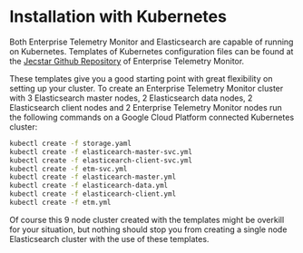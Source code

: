 # Installation with Kubernetes

Both Enterprise Telemetry Monitor and Elasticsearch are capable of running on Kubernetes. Templates of Kubernetes configuration files can be found at the [Jecstar Github Repository](https://github.com/jecstarinnovations/etm/tree/v4.1.1/etm-kubernetes/src/main/kubernetes) of Enterprise Telemetry Monitor.

These templates give you a good starting point with great flexibility on setting up your cluster. To create an Enterprise Telemetry Monitor cluster with 3 Elasticsearch master nodes, 2 Elasticsearch data nodes, 2 Elasticsearch client nodes and 2 Enterprise Telemetry Monitor nodes run the following commands on a Google Cloud Platform connected Kubernetes cluster:

```bash
kubectl create -f storage.yaml
kubectl create -f elasticearch-master-svc.yml
kubectl create -f elasticearch-client-svc.yml
kubectl create -f etm-svc.yml
kubectl create -f elasticearch-master.yml
kubectl create -f elasticearch-data.yml
kubectl create -f elasticearch-client.yml
kubectl create -f etm.yml
```
Of course this 9 node cluster created with the templates might be overkill for your situation, but nothing should stop you from creating a single node Elasticsearch cluster with the use of these templates.